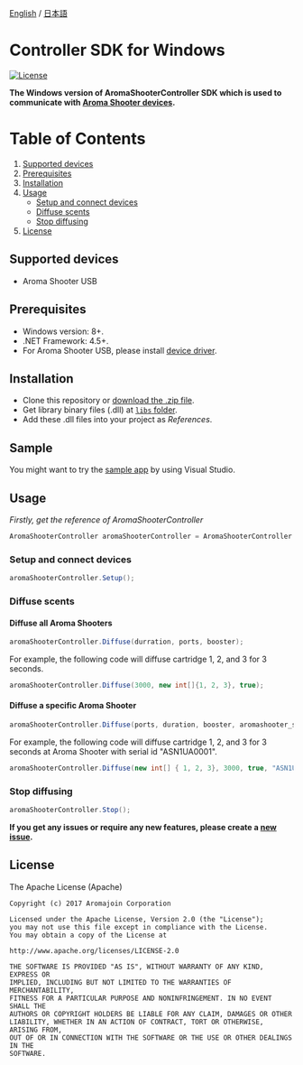 [English](https://github.com/aromajoin/controller-sdk-windows) / [日本語](README-JP.md)

# Controller SDK for Windows

[![License](https://img.shields.io/badge/license-Apache%202-4EB1BA.svg?style=flat-square)](https://www.apache.org/licenses/LICENSE-2.0.html)  

**The Windows version of AromaShooterController SDK which is used to communicate with [Aroma Shooter devices](https://aromajoin.com/hardware/shooters/aroma-shooter-1).**  

# Table of Contents
1. [Supported devices](https://github.com/aromajoin/controller-sdk-windows#supported-devices)  
2. [Prerequisites](https://github.com/aromajoin/controller-sdk-windows#prerequisites)
3. [Installation](https://github.com/aromajoin/controller-sdk-windows#installation)
4. [Usage](https://github.com/aromajoin/controller-sdk-windows#usage)
    * [Setup and connect devices](https://github.com/aromajoin/controller-sdk-windows#setup-and-connect-devices)
    * [Diffuse scents](https://github.com/aromajoin/controller-sdk-windows#diffuse-scents)
    * [Stop diffusing](https://github.com/aromajoin/controller-sdk-windows#stop-diffusing)
5. [License](https://github.com/aromajoin/controller-sdk-windows#license)

## Supported devices
* Aroma Shooter USB

## Prerequisites
* Windows version: 8+.
* .NET Framework: 4.5+. 
* For Aroma Shooter USB, please install [device driver](http://www.ftdichip.com/Drivers/CDM/CDM21224_Setup.zip).

## Installation  
* Clone this repository or [download the .zip file](https://github.com/aromajoin/controller-sdk-windows/releases/).
* Get library binary files (.dll) at [`libs` folder](https://github.com/aromajoin/controller-sdk-windows/tree/master/libs).
* Add these .dll files into your project as *References*.  

## Sample
You might want to try the [sample app](https://github.com/aromajoin/controller-sdk-windows/tree/master/sample) by using Visual Studio.

## Usage  
 
*Firstly, get the reference of AromaShooterController*
```C#
AromaShooterController aromaShooterController = AromaShooterController.SharedInstance;
```
### Setup and connect devices
```C#
aromaShooterController.Setup();
```
### Diffuse scents 

#### Diffuse all Aroma Shooters
```C#
aromaShooterController.Diffuse(durration, ports, booster);
```

For example, the following code will diffuse cartridge 1, 2, and 3 for 3 seconds.
```C#
aromaShooterController.Diffuse(3000, new int[]{1, 2, 3}, true);
```

#### Diffuse a specific Aroma Shooter
```C#
aromaShooterController.Diffuse(ports, duration, booster, aromashooter_serial);
```  
For example, the following code will diffuse cartridge 1, 2, and 3 for 3 seconds at Aroma Shooter with serial id "ASN1UA0001".
```C#
aromaShooterController.Diffuse(new int[] { 1, 2, 3}, 3000, true, "ASN1UA0001");
```

### Stop diffusing
```C#
aromaShooterController.Stop();
```

**If you get any issues or require any new features, please create a [new issue](https://github.com/aromajoin/controller-sdk-windows/issues).**

## License  

The Apache License (Apache)

    Copyright (c) 2017 Aromajoin Corporation

    Licensed under the Apache License, Version 2.0 (the "License");
    you may not use this file except in compliance with the License.
    You may obtain a copy of the License at

    http://www.apache.org/licenses/LICENSE-2.0

    THE SOFTWARE IS PROVIDED "AS IS", WITHOUT WARRANTY OF ANY KIND, EXPRESS OR
    IMPLIED, INCLUDING BUT NOT LIMITED TO THE WARRANTIES OF MERCHANTABILITY,
    FITNESS FOR A PARTICULAR PURPOSE AND NONINFRINGEMENT. IN NO EVENT SHALL THE
    AUTHORS OR COPYRIGHT HOLDERS BE LIABLE FOR ANY CLAIM, DAMAGES OR OTHER
    LIABILITY, WHETHER IN AN ACTION OF CONTRACT, TORT OR OTHERWISE, ARISING FROM,
    OUT OF OR IN CONNECTION WITH THE SOFTWARE OR THE USE OR OTHER DEALINGS IN THE
    SOFTWARE.
